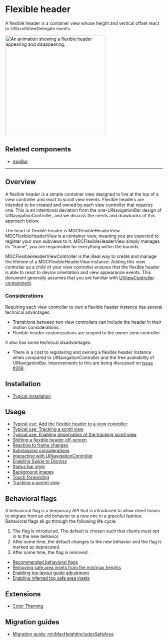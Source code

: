 # Flexible header

<!-- badges -->

A flexible header is a container view whose height and vertical offset react to
UIScrollViewDelegate events.

<div class="article__asset article__asset--screenshot">
  <img src="docs/assets/flexible-header.gif" alt="An animation showing a flexible header appearing and disappearing." width="320">
</div>

<!-- design-and-api -->

## Related components

* [AppBar](../../AppBar)

<!-- toc -->

- - -

## Overview

A flexible header is a simple container view designed to live at the top of a view controller and
react to scroll view events. Flexible headers are intended to be created and owned by each view
controller that requires one. This is an intentional deviation from the one-UINavigationBar design
of UINavigationController, and we discuss the merits and drawbacks of this approach below.

The heart of flexible header is MDCFlexibleHeaderView. MDCFlexibleHeaderView is a container view,
meaning you are expected to register your own subviews to it. MDCFlexibleHeaderView simply manages
its "frame", you are responsible for everything within the bounds.

MDCFlexibleHeaderViewController is the ideal way to create and manage the lifetime of a
MDCFlexibleHeaderView instance. Adding this view controller as a child of your view controller
ensures that the flexible header is able to react to device orientation and view appearance events.
This document generally assumes that you are familiar with
[UIViewController containment](https://developer.apple.com/library/ios/featuredarticles/ViewControllerPGforiPhoneOS/ImplementingaContainerViewController.html).

### Considerations

Requiring each view controller to own a flexible header instance has several technical advantages:

- Transitions between two view controllers can include the header in their motion considerations.
- Flexible header customizations are scoped to the owner view controller.

It also has some technical disadvantages:

- There is a cost to registering and owning a flexible header instance when compared to
  UINavigationController and the free availability of UINavigationBar. Improvements to this
  are being discussed on [issue #268](https://github.com/material-components/material-components-ios/issues/268).

## Installation

- [Typical installation](../../../docs/component-installation.md)

## Usage

- [Typical use: Add the flexible header to a view controller](typical-use.md)
- [Typical use: Tracking a scroll view](typical-use-tracking-a-scroll-view.md)
- [Typical use: Enabling observation of the tracking scroll view](typical-use-scroll-view-observation.md)
- [Shifting a flexible header off-screen](shift-behavior.md)
- [Reacting to frame changes](reacting-to-frame-changes.md)
- [Subclassing considerations](subclassing-considerations.md)
- [Interacting with UINavigationController](interacting-with-uinavigationcontroller.md)
- [Enabling Swipe to Dismiss](enabling-swipe-to-dismiss.md)
- [Status bar style](status-bar-style.md)
- [Background images](background-images.md)
- [Touch forwarding](touch-forwarding.md)
- [Tracking a parent view](tracking-a-parent-view.md)

## Behavioral flags

A behavioral flag is a temporary API that is introduced to allow client teams to migrate from an old
behavior to a new one in a graceful fashion. Behavioral flags all go through the following life
cycle:

1. The flag is introduced. The default is chosen such that clients must opt in to the new behavior.
2. After some time, the default changes to the new behavior and the flag is marked as deprecated.
3. After some time, the flag is removed.

- [Recommended behavioral flags](recommended-behavioral-flags.md)
- [Removing safe area insets from the min/max heights](behavior-minmax-safearea.md)
- [Enabling top layout guide adjustment](behavior-top-layout-adjustment.md)
- [Enabling inferred top safe area insets](behavior-inferred-top-safe-area-inset.md)

## Extensions

- [Color Theming](color-theming.md)

## Migration guides

- [Migration guide: minMaxHeightIncludesSafeArea](migration-guide-minMaxHeightIncludesSafeArea.md)

